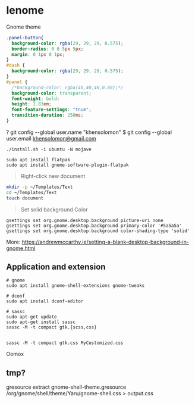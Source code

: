 # lenome

Gnome theme

```css
.panel-button{
  background-color: rgba(29, 29, 29, 0.575);
  border-radius: 0 0 5px 5px;
  margin: 0 1px 0 1px;
}
#dash {
  background-color: rgba(29, 29, 29, 0.575);
}
#panel {
  /*background-color: rgba(40,40,40,0.88);*/
  background-color: transparent;
  font-weight: bold;
  height: 1.83em;
  font-feature-settings: "tnum";
  transition-duration: 250ms; 
}
```

?
git config --global user.name "khensolomon"
$ git config --global user.email khensolomon@gmail.com

```properties
./install.sh -i ubuntu -N mojave

sudo apt install flatpak
sudo apt install gnome-software-plugin-flatpak
```

> Right-click new document

```bash
mkdir -p ~/Templates/Text
cd ~/Templates/Text
touch document
```

> Set solid background Color

```properties
gsettings set org.gnome.desktop.background picture-uri none
gsettings set org.gnome.desktop.background primary-color '#5a5a5a'
gsettings set org.gnome.desktop.background color-shading-type 'solid'
```

More: https://andrewmccarthy.ie/setting-a-blank-desktop-background-in-gnome.html

## Application and extension

```properties
# gnome
sudo apt install gnome-shell-extensions gnome-tweaks

# dconf
sudo apt install dconf-editor

# sassc
sudo apt-get update
sudo apt-get install sassc
sassc -M -t compact gtk.{scss,css}


sassc -M -t compact gtk.css MyCustomized.css
```

Oomox

## tmp?

gresource extract gnome-shell-theme.gresource /org/gnome/shell/theme/Yaru/gnome-shell.css > output.css
